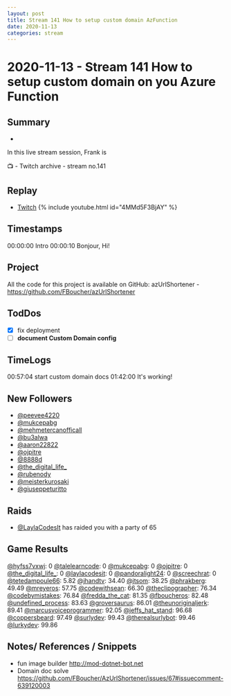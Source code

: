 ```yaml
---
layout: post
title: Stream 141 How to setup custom domain AzFunction
date: 2020-11-13
categories: stream
---
```



# 2020-11-13 - Stream 141 How to setup custom domain on you Azure Function

## Summary
-

In this live stream session, Frank is 

📺 - Twitch archive - stream no.141

## Replay


- [Twitch](https://www.twitch.tv/fboucheros)
{% include youtube.html id="4MMd5F3BjAY" %}
<br/><!--more-->


## Timestamps


00:00:00 Intro
00:00:10 Bonjour, Hi!


## Project

All the code for this project is available on GitHub: azUrlShortener - https://github.com/FBoucher/azUrlShortener

## TodDos

- [X] fix deployment
- [ ] **document Custom Domain config**

## TimeLogs

00:57:04 start custom domain docs
01:42:00 It's working!

## New Followers

- [@peevee4220](https://www.twitch.tv/peevee4220)
- [@mukcepabg](https://www.twitch.tv/mukcepabg)
- [@mehmetercanofficall](https://www.twitch.tv/mehmetercanofficall)
- [@bu3alwa](https://www.twitch.tv/bu3alwa)
- [@aaron22822](https://www.twitch.tv/aaron22822)
- [@ojpitre](https://www.twitch.tv/ojpitre)
- [@8888d](https://www.twitch.tv/8888d)
- [@the_digital_life_](https://www.twitch.tv/the_digital_life_)
- [@rubenody](https://www.twitch.tv/rubenody)
- [@meisterkurosaki](https://www.twitch.tv/meisterkurosaki)
- [@giuseppeturitto](https://www.twitch.tv/giuseppeturitto)

## Raids

- [@LaylaCodesIt](https://www.twitch.tv/LaylaCodesIt) has raided you with a party of 65

## Game Results

[@hyfss7vxwj](https://www.twitch.tv/hyfss7vxwj): 0
[@talelearncode](https://www.twitch.tv/talelearncode): 0
[@mukcepabg](https://www.twitch.tv/mukcepabg): 0
[@ojpitre](https://www.twitch.tv/ojpitre): 0
[@the_digital_life_](https://www.twitch.tv/the_digital_life_): 0
[@laylacodesit](https://www.twitch.tv/laylacodesit): 0
[@pandoralight24](https://www.twitch.tv/pandoralight24): 0
[@screechrat](https://www.twitch.tv/screechrat): 0
[@tetedampoule66](https://www.twitch.tv/tetedampoule66): 5.82
[@jhandtv](https://www.twitch.tv/jhandtv): 34.40
[@jtsom](https://www.twitch.tv/jtsom): 38.25
[@phrakberg](https://www.twitch.tv/phrakberg): 49.49
[@mreyeros](https://www.twitch.tv/mreyeros): 57.75
[@codewithsean](https://www.twitch.tv/codewithsean): 66.30
[@theclipographer](https://www.twitch.tv/theclipographer): 76.34
[@codebymistakes](https://www.twitch.tv/codebymistakes): 76.84
[@fredda_the_cat](https://www.twitch.tv/fredda_the_cat): 81.35
[@fboucheros](https://www.twitch.tv/fboucheros): 82.48
[@undefined_process](https://www.twitch.tv/undefined_process): 83.63
[@groversaurus](https://www.twitch.tv/groversaurus): 86.01
[@theunoriginaljerk](https://www.twitch.tv/theunoriginaljerk): 89.41
[@marcusvoiceprogrammer](https://www.twitch.tv/marcusvoiceprogrammer): 92.05
[@jeffs_hat_stand](https://www.twitch.tv/jeffs_hat_stand): 96.68
[@coppersbeard](https://www.twitch.tv/coppersbeard): 97.49
[@surlydev](https://www.twitch.tv/surlydev): 99.43
[@therealsurlybot](https://www.twitch.tv/therealsurlybot): 99.46
[@lurkydev](https://www.twitch.tv/lurkydev): 99.86

## Notes/ References / Snippets

- fun image builder http://mod-dotnet-bot.net
- Domain doc solve https://github.com/FBoucher/AzUrlShortener/issues/67#issuecomment-639120003
